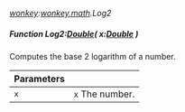 _[wonkey](../../modules/wonkey/wonkey-module.md):[wonkey.math](../../modules/wonkey/wonkey-math.md).Log2_
##### Function Log2:[Double](../../modules/wonkey/wonkey-types-double.md)( x:[Double](../../modules/wonkey/wonkey-types-double.md) )
Computes the base 2 logarithm of a number.

| Parameters |    |
|:-----------|:---|
| ``x`` | `x` The number. |
